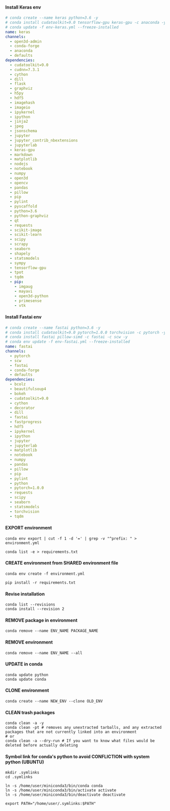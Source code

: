 #### Install Keras env
```yaml
# conda create --name keras python=3.6 -y
# conda install cudatoolkit=9.0 tensorflow-gpu keras-gpu -c anaconda -y
# conda update -f env-keras.yml --freeze-installed
name: keras
channels:
  - open3d-admin
  - conda-forge
  - anaconda
  - defaults
dependencies:
  - cudatoolkit=9.0
  - cudnn=7.3.1
  - cython
  - dill
  - flask
  - graphviz
  - h5py
  - hdf5
  - imagehash
  - imageio
  - ipykernel
  - ipython
  - jinja2
  - jpeg
  - jsonschema
  - jupyter
  - jupyter_contrib_nbextensions
  - jupyterlab
  - keras-gpu
  - markdown
  - matplotlib
  - nodejs
  - notebook
  - numpy
  - open3d
  - opencv
  - pandas
  - pillow
  - pip
  - pylint
  - pyscaffold
  - python=3.6
  - python-graphviz
  - qt
  - requests
  - scikit-image
  - scikit-learn
  - scipy
  - scrapy
  - seaborn
  - shapely
  - statsmodels
  - sympy
  - tensorflow-gpu
  - tpot
  - tqdm
  - pip:
    - imgaug
    - mayavi
    - open3d-python
    - primesense
    - vtk
```

#### Install Fastai env
```yaml
# conda create --name fastai python=3.6 -y
# conda install cudatoolkit=9.0 pytorch=1.0.0 torchvision -c pytorch -y
# conda install fastai pillow-simd -c fastai -c scw -y
# conda env update -f env-fastai.yml --freeze-installed
name: fastai
channels:
  - pytorch
  - scw
  - fastai
  - conda-forge
  - defaults
dependencies:
  - bcolz
  - beautifulsoup4
  - bokeh
  - cudatoolkit=9.0
  - cython
  - decorator
  - dill
  - fastai
  - fastprogress
  - hdf5
  - ipykernel
  - ipython
  - jupyter
  - jupyterlab
  - matplotlib
  - notebook
  - numpy
  - pandas
  - pillow
  - pip
  - pylint
  - python
  - pytorch=1.0.0
  - requests
  - scipy
  - seaborn
  - statsmodels
  - torchvision
  - tqdm
```

#### EXPORT environment
```commandline
conda env export | cut -f 1 -d '=' | grep -v "^prefix: " > environment.yml
```
```commandline
conda list -e > requirements.txt
```

#### CREATE environment from SHARED environment file
```commandline
conda env create -f environment.yml
```
```commandline
pip install -r requirements.txt
```

#### Revise installation
```
conda list --revisions
conda install --revision 2
```

#### REMOVE package in environment
`conda remove --name ENV_NAME PACKAGE_NAME`

#### REMOVE environment
`conda remove --name ENV_NAME --all`

#### UPDATE in conda
```commandline
conda update python
conda update conda
```

#### CLONE environment
```commandline
conda create --name NEW_ENV --clone OLD_ENV
```

#### CLEAN trash packages
```commandline
conda clean -a -y
conda clean -pt # removes any unextracted tarballs, and any extracted packages that are not currently linked into an environment
# or
conda clean -a --dry-run # If you want to know what files would be deleted before actually deleting
```

#### Symbol link for conda's python to avoid CONFLICTION with system python (UBUNTU)
```commandline
mkdir .symlinks
cd .symlinks

ln -s /home/user/miniconda3/bin/conda conda
ln -s /home/user/miniconda3/bin/activate activate
ln -s /home/user/miniconda3/bin/deactivate deactivate

export PATH="/home/user/.symlinks:$PATH"
```
